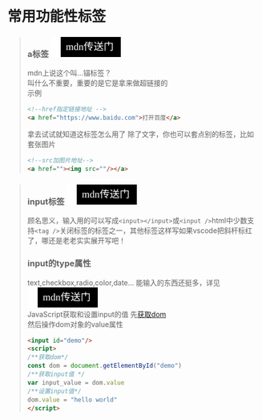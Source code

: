 # 常用功能性标签
>### a标签 [![mdn%E4%BC%A0%E9%80%81%E9%97%A8](../../icon/mdn传送门.svg)](https://developer.mozilla.org/zh-CN/docs/Web/HTML/Element/a)
>mdn上说这个叫...锚标签？  
>叫什么不重要，重要的是它是拿来做超链接的  
>示例
>```html
><!--href指定链接地址 -->
><a href="https://www.baidu.com">打开百度</a>
>```
>拿去试试就知道这标签怎么用了
>除了文字，你也可以套点别的标签，比如套张图片
>```html
><!--src加图片地址-->
><a href=""><img src=""/></a>
>```
>

>### input标签 [![mdn%E4%BC%A0%E9%80%81%E9%97%A8](../../icon/mdn传送门.svg)](https://developer.mozilla.org/zh-CN/docs/Web/HTML/Element/Input)
>顾名思义，输入用的可以写成`<input></input>`或`<input />`html中少数支持`<tag />`关闭标签的标签之一，其他标签这样写如果vscode把斜杆标红了，哪还是老老实实展开写吧！
>### input的type属性
>text,checkbox,radio,color,date...
>能输入的东西还挺多，详见 [![mdn%E4%BC%A0%E9%80%81%E9%97%A8](../../icon/mdn传送门.svg)](https://developer.mozilla.org/zh-CN/docs/Web/HTML/Element/input)  
>JavaScript获取和设置input的值
>先[获取dom](../javascript/README.md#javascript获取html元素的操作对象（dom）)  
>然后操作dom对象的value属性
>```html
><input id="demo"/>
><script>
>/**获取dom*/
>const dom = document.getElementById("demo")
>/**获取input值 */
>var input_value = dom.value
>/**设置input值*/
>dom.value = "hello world"
></script>
>```
